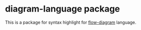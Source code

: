 # diagram-language package

This is a package for syntax highlight for [flow-diagram](https://atom.io/packages/flow-diagram) language.
